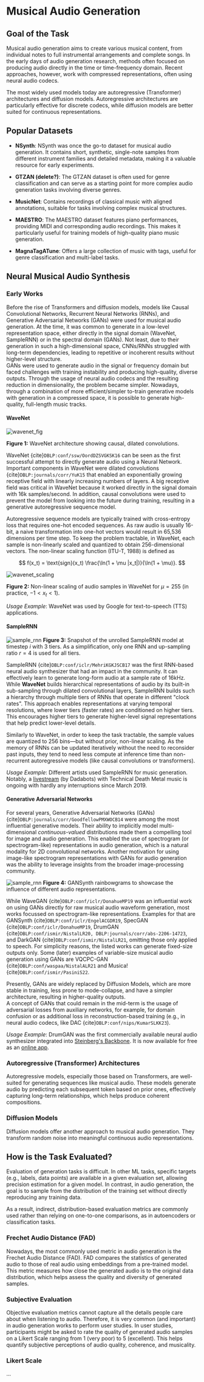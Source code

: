 # Musical Audio Generation

## Goal of the Task

Musical audio generation aims to create various musical content, from individual notes to full instrumental arrangements and complete songs. In the early days of audio generation research, methods often focused on producing audio directly in the time or time-frequency domain. Recent approaches, however, work with compressed representations, often using neural audio codecs.

The most widely used models today are autoregressive (Transformer) architectures and diffusion models. Autoregressive architectures are particularly effective for discrete codecs, while diffusion models are better suited for continuous representations.

## Popular Datasets

- **NSynth**: NSynth was once the go-to dataset for musical audio generation. It contains short, synthetic, single-note samples from different instrument families and detailed metadata, making it a valuable resource for early experiments.

- **GTZAN (delete?)**: The GTZAN dataset is often used for genre classification and can serve as a starting point for more complex audio generation tasks involving diverse genres.

- **MusicNet**: Contains recordings of classical music with aligned annotations, suitable for tasks involving complex musical structures.

- **MAESTRO**: The MAESTRO dataset features piano performances, providing MIDI and corresponding audio recordings. This makes it particularly useful for training models of high-quality piano music generation.

- **MagnaTagATune**: Offers a large collection of music with tags, useful for genre classification and multi-label tasks.

## Neural Musical Audio Synthesis

### Early Works

Before the rise of Transformers and diffusion models, models like Causal Convolutional Networks, Recurrent Neural Networks (RNNs), and Generative Adversarial Networks (GANs) were used for musical audio generation.
At the time, it was common to generate in a low-level representation space, either directly in the signal domain (WaveNet, SampleRNN) or in the spectral domain (GANs).
Not least, due to their generation in such a high-dimensional space, CNNs/RNNs struggled with long-term dependencies, leading to repetitive or incoherent results without higher-level structure.  
GANs were used to generate audio in the signal or frequency domain but faced challenges with training instability and producing high-quality, diverse outputs.
Through the usage of neural audio codecs and the resulting reduction in dimensionality, the problem became simpler.
Nowadays, through a combination of more efficient/simpler to-train generative models with generation in a compressed space, it is possible to generate high-quality, full-length music tracks.

#### WaveNet


![wavenet_fig](./images/wavenet.png)

**Figure 1:** WaveNet architecture showing causal, dilated convolutions.

WaveNet {cite}`DBLP:conf/ssw/OordDZSVGKSK16` can be seen as the first successful attempt to directly generate audio using a Neural Network.
Important components in WaveNet were dilated convolutions {cite}`DBLP:journals/corr/YuK15` that enabled an exponentially growing receptive field with linearly increasing numbers of layers.
A big receptive field was critical in WaveNet because it worked directly in the signal domain with 16k samples/second.
In addition, causal convolutions were used to prevent the model from looking into the future during training, resulting in a generative autoregressive sequence model.

Autoregressive sequence models are typically trained with cross-entropy loss that requires one-hot encoded sequences.
As raw audio is usually 16-bit, a naive transformation into one-hot vectors would result in 65,536 dimensions per time step.
To keep the problem tractable, in WaveNet, each sample is non-linearly scaled and quantized to obtain 256-dimensional vectors.
The non-linear scaling function (ITU-T, 1988) is defined as

$$
f(x_t) = \text{sign}(x_t) \frac{\ln(1 + \mu |x_t|)}{\ln(1 + \mu)}.
$$

![wavenet_scaling](./images/wavenet_non-linearity.png)

**Figure 2:** Non-linear scaling of audio samples in WaveNet for $\mu = 255$ (in practice, $-1 < x_t < 1$).

*Usage Example*: WaveNet was used by Google for text-to-speech (TTS) applications.

#### SampleRNN

![sample_rnn](./images/sample_rnn.png)
**Figure 3:** Snapshot of the unrolled SampleRNN model at timestep $i$ with 3 tiers. As a simplification, only one RNN and up-sampling ratio $r = 4$ is used for all tiers.

SampleRNN {cite}`DBLP:conf/iclr/MehriKGKJSCB17` was the first RNN-based neural audio synthesizer that had an impact in the community.
It can effectively learn to generate long-form audio at a sample rate of 16kHz.
While **WaveNet** builds hierarchical representations of audio by its built-in sub-sampling through dilated convolutional layers, 
SampleRNN builds such a hierarchy through multiple tiers of RNNs that operate in different "clock rates".
This approach enables representations at varying temporal resolutions, where lower tiers (faster rates) are conditioned on higher tiers. 
This encourages higher tiers to generate higher-level signal representations that help predict lower-level details.

Similarly to WaveNet, in order to keep the task tractable, the sample values are quantized to 256 bins—but without prior, non-linear scaling.
As the memory of RNNs can be updated iteratively without the need to reconsider past inputs, they tend to need less compute at inference time than non-recurrent autoregressive models (like causal convolutions or transformers).

*Usage Example*: Different artists used SampleRNN for music generation. Notably, a [livestream](https://www.youtube.com/watch?v=JF2p0Hlg_5U&ab_channel=DADABOTS) (by Dadabots) with Technical Death Metal music is ongoing with hardly any interruptions since March 2019.       

#### Generative Adversarial Networks

For several years, Generative Adversarial Networks (GANs) {cite}`DBLP:journals/corr/GoodfellowPMXWOCB14` were among the most influential generative models.
Their ability to implicitly model multi-dimensional *continuous-valued* distributions made them a compelling tool for image and audio generation.
This enabled the use of spectrogram (or spectrogram-like) representations in audio generation, which is a natural modality for 2D convolutional networks.
Another motivation for using image-like spectrogram representations with GANs for audio generation was the ability to leverage insights from the broader image-processing community. 


![sample_rnn](./images/gansynth.png)
**Figure 4:** GANSynth rainbowgrams to showcase the influence of different audio representations.

While WaveGAN {cite}`DBLP:conf/iclr/DonahueMP19` was an influential work on using GANs directly for raw musical audio waveform generation, most works focussed on spectrogram-like representations.
Examples for that are GANSynth {cite}`DBLP:conf/iclr/EngelACGDR19`, SpecGAN {cite}`DBLP:conf/iclr/DonahueMP19`, DrumGAN {cite}`DBLP:conf/ismir/NistalLR20, DBLP:journals/corr/abs-2206-14723`, and DarkGAN {cite}`DBLP:conf/ismir/NistalLR21`, omitting those only applied to speech.
For simplicity reasons, the listed works can generate fixed-size outputs only. Some (later) examples of variable-size musical audio generation using GANs are VQCPC-GAN {cite}`DBLP:conf/waspaa/NistalALR21` and Musica! {cite}`DBLP:conf/ismir/PasiniS22`.    

Presently, GANs are widely replaced by Diffusion Models, which are more stable in training, less prone to mode-collapse, and have a simpler architecture, resulting in higher-quality outputs.  
A concept of GANs that could remain in the mid-term is the usage of adversarial losses from auxiliary networks, for example, for domain confusion or as additional loss in reconstruction-based training (e.g., in neural audio codecs, like DAC {cite}`DBLP:conf/nips/KumarSLKK23`). 

*Usage Example*: DrumGAN was the first commercially available neural audio synthesizer integrated into [Steinberg's Backbone](https://www.steinberg.net/vst-instruments/backbone/). It is now available for free as an [online app](https://drumgan.csl.sony.fr/).

### Autoregressive (Transformer) Architectures

Autoregressive models, especially those based on Transformers, are well-suited for generating sequences like musical audio. These models generate audio by predicting each subsequent token based on prior ones, effectively capturing long-term relationships, which helps produce coherent compositions.

### Diffusion Models

Diffusion models offer another approach to musical audio generation. They transform random noise into meaningful continuous audio representations.


## How is the Task Evaluated?

Evaluation of generation tasks is difficult. In other ML tasks, specific targets (e.g., labels, data points) are available in a given evaluation set, allowing precision estimation for a given model. In contrast, in audio generation, the goal is to sample from the distribution of the training set without directly reproducing any training data.

As a result, indirect, distribution-based evaluation metrics are commonly used rather than relying on one-to-one comparisons, as in autoencoders or classification tasks.

### Frechet Audio Distance (FAD)

Nowadays, the most commonly used metric in audio generation is the Frechet Audio Distance (FAD). FAD compares the statistics of generated audio to those of real audio using embeddings from a pre-trained model. This metric measures how close the generated audio is to the original data distribution, which helps assess the quality and diversity of generated samples.

### Subjective Evaluation

Objective evaluation metrics cannot capture all the details people care about when listening to audio. Therefore, it is very common (and important) in audio generation works to perform user studies.
In user studies, participants might be asked to rate the quality of generated audio samples on a Likert Scale ranging from 1 (very poor) to 5 (excellent). This helps quantify subjective perceptions of audio quality, coherence, and musicality.

### Likert Scale

...